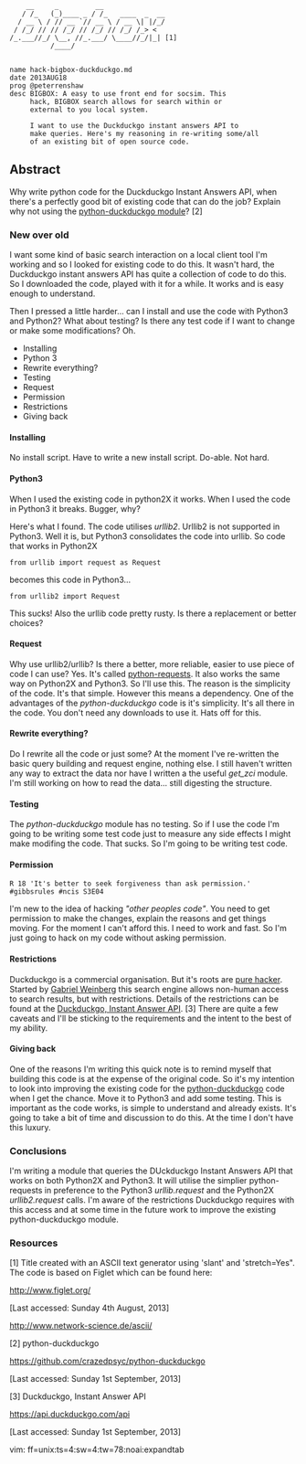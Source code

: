         __     _         __
       / /_   (_)____ _ / /_   ____  _  __  
      / __ \ / // __ `// __ \ / __ \| |/_/
     / /_/ // // /_/ // /_/ // /_/ /_> <
    /_.___//_/ \__, //_.___/ \____//_/|_| [1]
              /____/


    name hack-bigbox-duckduckgo.md
    date 2013AUG18
    prog @peterrenshaw
    desc BIGBOX: A easy to use front end for socsim. This 
         hack, BIGBOX search allows for search within or 
         external to you local system.

         I want to use the Duckduckgo instant answers API to 
         make queries. Here's my reasoning in re-writing some/all
         of an existing bit of open source code.


## Abstract

Why write python code for the Duckduckgo Instant Answers API, when 
there's a perfectly good bit of existing code that can do the job?  Explain why not using the [python-duckduckgo module](https://github.com/crazedpsyc/python-duckduckgo)? [2]


### New over old

I want some kind of basic search interaction on a local client tool
I'm working and so I looked for existing code to do this. It wasn't hard, 
the Duckduckgo instant answers API has quite a collection of code to do this.
So I downloaded the code, played with it for a while. It works and is easy 
enough to understand.

Then I pressed a little harder... can I install and use the code with Python3 
and Python2? What about testing? Is there any test code if I want to change 
or make some modifications? Oh.


* Installing
* Python 3
* Rewrite everything?
* Testing
* Request
* Permission
* Restrictions
* Giving back


#### Installing

No install script. Have to write a new install script. Do-able. Not hard.


#### Python3

When I used the existing code in python2X it works. When I used the code
in Python3 it breaks. Bugger, why?

Here's what I found. The code utilises *urllib2*. Urllib2 is not supported in
Python3. Well it is, but Python3 consolidates the code into urllib. So code that
works in Python2X

    from urllib import request as Request

becomes this code in Python3...

    from urllib2 import Request

This sucks! Also the urllib code pretty rusty. Is there a replacement or better choices?


#### Request

Why use urllib2/urllib? Is there a better, more reliable, easier to use piece of code I can use? 
Yes. It's called [python-requests](http://docs.python-requests.org/en/latest/). It also works the 
same way on Python2X and Python3. So I'll use this. The reason is the simplicity of the code. It's that simple. 
However this means a dependency. One of the advantages of the *python-duckduckgo* code is it's simplicity. It's 
all there in the code. You don't need any downloads to use it. Hats off for this.


#### Rewrite everything?

Do I rewrite all the code or just some? At the moment I've re-written the basic query 
building and request engine, nothing else. I still haven't written any way to extract 
the data nor have I written a the useful *get_zci* module. I'm still working on how to 
read the data... still digesting the structure.


#### Testing

The *python-duckduckgo* module has no testing. So if I use the code I'm going to be
writing some test code just to measure any side effects I might make modifing the code. 
That sucks. So I'm going to be writing test code.


#### Permission

    R 18 'It's better to seek forgiveness than ask permission.' #gibbsrules #ncis S3E04

I'm new to the idea of hacking *"other peoples code"*. You need to get permission to make the 
changes, explain the reasons and get things moving. For the moment I can't afford this. I need 
to work and fast. So I'm just going to hack on my code without asking permission.

#### Restrictions

Duckduckgo is a commercial organisation. But it's roots are [pure hacker](https://dukgo.com/). Started by [Gabriel Weinberg](http://about.gabrielweinberg.com/)
this search engine allows non-human access to search results, but with restrictions. Details of the 
restrictions can be found at the [Duckduckgo, Instant Answer API](https://api.duckduckgo.com/api). [3] There are quite a few caveats and 
I'll be sticking to the requirements and the intent to the best of my ability.  


#### Giving back

One of the reasons I'm writing this quick note is to remind myself that building this code is at the 
expense of the original code. So it's my intention to look into improving the existing code for the
[python-duckduckgo]() code when I get the chance. Move it to Python3 and add some testing. This is important
as the code works, is simple to understand and already exists. It's going to take a bit of time and discussion
to do this. At the time I don't have this luxury.


### Conclusions

I'm writing a module that queries the DUckduckgo Instant Answers API that works on both Python2X and Python3.
It will utilise the simplier python-requests in preference to the Python3 *urllib.request* and the Python2X 
*urllib2.request* calls. I'm aware of the restrictions Duckduckgo requires with this access and at some time
in the future work to improve the existing python-duckduckgo module.




### Resources

[1] Title created with an ASCII text generator using 'slant' and 
'stretch=Yes". The code is based on Figlet which can be found 
here:

  <http://www.figlet.org/>

[Last accessed: Sunday 4th August, 2013]

<http://www.network-science.de/ascii/>

[2] python-duckduckgo

<https://github.com/crazedpsyc/python-duckduckgo>

[Last accessed: Sunday 1st September, 2013]

[3] Duckduckgo, Instant Answer API

<https://api.duckduckgo.com/api>

[Last accessed: Sunday 1st September, 2013]


vim: ff=unix:ts=4:sw=4:tw=78:noai:expandtab
